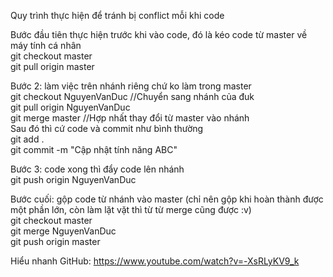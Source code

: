 Quy trình thực hiện để tránh bị conflict mỗi khi code

Bước đầu tiên thực hiện trước khi vào code, đó là kéo code từ master về máy tính cá nhân  
git checkout master  
git pull origin master

Bước 2: làm việc trên nhánh riêng chứ ko làm trong master  
git checkout NguyenVanDuc //Chuyển sang nhánh của đuk  
git pull origin NguyenVanDuc   
git merge master //Hợp nhất thay đổi từ master vào nhánh  
Sau đó thì cứ code và commit như bình thường    
git add .  
git commit -m "Cập nhật tính năng ABC"  

Bước 3: code xong thì đẩy code lên nhánh  
git push origin NguyenVanDuc  

Bước cuối: gộp code từ nhánh vào master (chỉ nên gộp khi hoàn thành được một phần lớn, còn làm lặt vặt thì từ từ merge cũng được :v)  
git checkout master           
git merge NguyenVanDuc       
git push origin master    

Hiểu nhanh GitHub: https://www.youtube.com/watch?v=-XsRLyKV9_k
